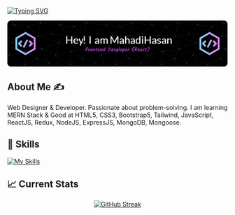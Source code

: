 [![Typing SVG](<https://readme-typing-svg.demolab.com?font=Fira+Code&weight=500&pause=1000&width=435&lines=HI+There!;I'm+a+Web+Designer+%26+Developer.;Passionate+about+Programming.;Good+at+Frontend+(React).;Thank+you+for+visiting!>)](https://git.io/typing-svg)

![Header](./assets/github-header-image.png)

## About Me :writing_hand:

Web Designer & Developer. Passionate about problem-solving. I am learning MERN Stack & Good at HTML5, CSS3, Bootstrap5, Tailwind, JavaScript, ReactJS, Redux, NodeJS, ExpressJS, MongoDB, Mongoose.

## :stars: Skills

[![My Skills](https://skillicons.dev/icons?i=html,css,bootstrap,tailwind,javascript,react,gatsby,materialui,nextjs,redux,nodejs,express,mongodb,vercel,vite,ts,vscode,discord,git,md,figma)](https://skillicons.dev)

## :chart_with_upwards_trend: Current Stats

<center>

[![GitHub Streak](https://streak-stats.demolab.com?user=Mahadi-Hasan-Sopon&theme=transparent&hide_border=true)](https://git.io/streak-stats)

</center>
